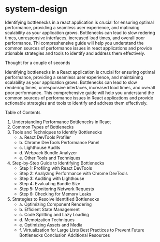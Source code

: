 # system-design

Identifying bottlenecks in a react application is crucial for ensuring optimal performance, providing a seamless user experience, and matinaing scalability as your application grows.
Bottlenecks can lead to slow redering times, unresponsive interfaces, increased load times, and overall poor performance. 
Thi compreshensive guide will help you understand the common sources of performance issues in react applications and provide ationable strategies and tools to identify and address them effectively.



Thought for a couple of seconds

Identifying bottlenecks in a React application is crucial for ensuring optimal performance, providing a seamless user experience, and maintaining scalability as your application grows. Bottlenecks can lead to slow rendering times, unresponsive interfaces, increased load times, and overall poor performance. This comprehensive guide will help you understand the common sources of performance issues in React applications and provide actionable strategies and tools to identify and address them effectively.

Table of Contents
1. Understanding Performance Bottlenecks in React
2. Common Types of Bottlenecks
3. Tools and Techniques to Identify Bottlenecks
    -  a. React DevTools Profiler
    -  b. Chrome DevTools Performance Panel
    -  c. Lighthouse Audits
    -  d. Webpack Bundle Analyzer
    -  e. Other Tools and Techniques
4. Step-by-Step Guide to Identifying Bottlenecks
    -  Step 1: Profiling with React DevTools
    -  Step 2: Analyzing Performance with Chrome DevTools
    -  Step 3: Auditing with Lighthouse
    -  Step 4: Evaluating Bundle Size
    -  Step 5: Monitoring Network Requests
    -  Step 6: Checking for Memory Leaks
5. Strategies to Resolve Identified Bottlenecks
    -  a. Optimizing Component Rendering
    -  b. Efficient State Management
    -  c. Code Splitting and Lazy Loading
    -  d. Memoization Techniques
    -  e. Optimizing Assets and Media
    -  f. Virtualization for Large Lists
Best Practices to Prevent Future Bottlenecks
Conclusion
Additional Resources
